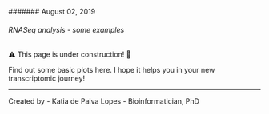 ####### August 02, 2019
###### RNASeq analysis - some examples

:warning: This page is under construction! :construction:

Find out some basic plots here. I hope it helps you in your new transcriptomic journey! 







*********************************
Created by 
	- Katia de Paiva Lopes
	- Bioinformatician, PhD 
